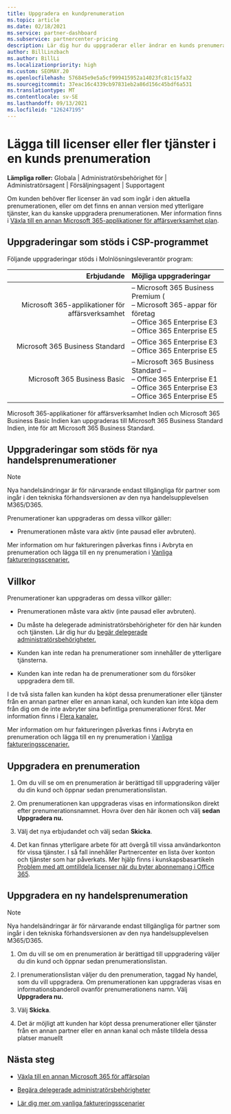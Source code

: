 ```yaml
---
title: Uppgradera en kundprenumeration
ms.topic: article
ms.date: 02/18/2021
ms.service: partner-dashboard
ms.subservice: partnercenter-pricing
description: Lär dig hur du uppgraderar eller ändrar en kunds prenumeration. Lägg till fler licenser eller flytta till en annan version med fler tjänster.
author: BillLinzbach
ms.author: BillLi
ms.localizationpriority: high
ms.custom: SEOMAY.20
ms.openlocfilehash: 576845e9e5a5cf999415952a14023fc81c15fa32
ms.sourcegitcommit: 37eac16c4339cb97831eb2a86d156c45bdf6a531
ms.translationtype: MT
ms.contentlocale: sv-SE
ms.lasthandoff: 09/13/2021
ms.locfileid: "126247195"
---
```

# <a name="add-licenses-or-more-services-to-a-customers-subscription"></a>Lägga till licenser eller fler tjänster i en kunds prenumeration

**Lämpliga roller:** Globala | Administratörsbehörighet för | Administratörsagent | Försäljningsagent | Supportagent

Om kunden behöver fler licenser än vad som ingår i den aktuella prenumerationen, eller om det finns en annan version med ytterligare tjänster, kan du kanske uppgradera prenumerationen. Mer information finns i [Växla till en annan Microsoft 365-applikationer för affärsverksamhet plan](/microsoft-365/commerce/subscriptions/switch-to-a-different-plan).

## <a name="upgrades-supported-in-the-csp-program"></a>Uppgraderingar som stöds i CSP-programmet <a id="upgradesubscription"></a>

Följande uppgraderingar stöds i Molnlösningsleverantör program:

| Erbjudande | Möjliga uppgraderingar|
|---:|:---|
| Microsoft 365-applikationer för affärsverksamhet   | – Microsoft 365 Business Premium ( <br/>  – Microsoft 365-appar för företag <br/> – Office 365 Enterprise E3 <br/> – Office 365 Enterprise E5 <br/> |
| Microsoft 365 Business Standard    | – Office 365 Enterprise E3 <br/> – Office 365 Enterprise E5 <br/> |
| Microsoft 365 Business Basic | – Microsoft 365 Business Standard – <br/> – Office 365 Enterprise E1 <br/> – Office 365 Enterprise E3<br/> – Office 365 Enterprise E5 <br/> |

Microsoft 365-applikationer för affärsverksamhet Indien och Microsoft 365 Business Basic Indien kan uppgraderas till Microsoft 365 Business Standard Indien, inte för att Microsoft 365 Business Standard.

## <a name="upgrades-supported-for-new-commerce-subscriptions"></a>Uppgraderingar som stöds för nya handelsprenumerationer<a id="upgradesubscriptionnewcommerce"></a>

> [!Note] 
> Nya handelsändringar är för närvarande endast tillgängliga för partner som ingår i den tekniska förhandsversionen av den nya handelsupplevelsen M365/D365.

Prenumerationer kan uppgraderas om dessa villkor gäller:

- Prenumerationen måste vara aktiv (inte pausad eller avbruten).

Mer information om hur faktureringen påverkas finns i Avbryta en prenumeration och lägga till en ny prenumeration i [Vanliga faktureringsscenarier.](common-billing-scenarios.md)

## <a name="conditions"></a>Villkor

Prenumerationer kan uppgraderas om dessa villkor gäller:

- Prenumerationen måste vara aktiv (inte pausad eller avbruten).

- Du måste ha delegerade administratörsbehörigheter för den här kunden och tjänsten. Lär dig hur du [begär delegerade administratörsbehörigheter.](request-a-relationship-with-a-customer.md)

- Kunden kan inte redan ha prenumerationer som innehåller de ytterligare tjänsterna.

- Kunden kan inte redan ha de prenumerationer som du försöker uppgradera dem till.

I de två sista fallen kan kunden ha köpt dessa prenumerationer eller tjänster från en annan partner eller en annan kanal, och kunden kan inte köpa dem från dig om de inte avbryter sina befintliga prenumerationer först. Mer information finns i [Flera kanaler.](multichannel.md)

Mer information om hur faktureringen påverkas finns i Avbryta en prenumeration och lägga till en ny prenumeration i [Vanliga faktureringsscenarier.](common-billing-scenarios.md)

## <a name="upgrade-a-subscription"></a>Uppgradera en prenumeration

1. Om du vill se om en prenumeration är berättigad till uppgradering väljer du din kund och öppnar sedan prenumerationslistan.

2. Om prenumerationen kan uppgraderas visas en informationsikon direkt efter prenumerationsnamnet. Hovra över den här ikonen och välj **sedan Uppgradera nu.**

3. Välj det nya erbjudandet och välj sedan **Skicka**.

4. Det kan finnas ytterligare arbete för att övergå till vissa användarkonton för vissa tjänster. I så fall innehåller Partnercenter en lista över konton och tjänster som har påverkats. Mer hjälp finns i kunskapsbasartikeln [Problem med att omtilldela licenser när du byter abonnemang i Office 365](/microsoft-365/commerce/subscriptions/switch-to-a-different-plan).

## <a name="upgrade-a-new-commerce-subscription"></a>Uppgradera en ny handelsprenumeration

> [!Note] 
> Nya handelsändringar är för närvarande endast tillgängliga för partner som ingår i den tekniska förhandsversionen av den nya handelsupplevelsen M365/D365.

1. Om du vill se om en prenumeration är berättigad till uppgradering väljer du din kund och öppnar sedan prenumerationslistan.

2. I prenumerationslistan väljer du den prenumeration, taggad Ny handel, som du vill uppgradera. Om prenumerationen kan uppgraderas visas en informationsbanderoll ovanför prenumerationens namn. Välj **Uppgradera nu.**

3. Välj **Skicka**.

4. Det är möjligt att kunden har köpt dessa prenumerationer eller tjänster från en annan partner eller en annan kanal och måste tilldela dessa platser manuellt

## <a name="next-steps"></a>Nästa steg

- [Växla till en annan Microsoft 365 för affärsplan](/microsoft-365/commerce/subscriptions/switch-to-a-different-plan)

- [Begära delegerade administratörsbehörigheter](request-a-relationship-with-a-customer.md)

- [Lär dig mer om vanliga faktureringsscenarier](common-billing-scenarios.md)
